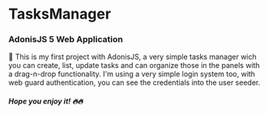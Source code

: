 # TasksManager

### AdonisJS 5 Web Application

🚀 This is my first project with AdonisJS, a very simple tasks manager wich you can create, list, update tasks and can organize those in the panels with a drag-n-drop functionality.
I'm using a very simple login system too, with web guard authentication, you can see the credentials into the user seeder.


##### Hope you enjoy it! 🔥🔥

